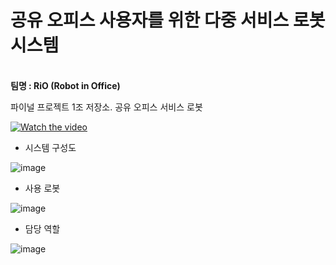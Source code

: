 # 공유 오피스 사용자를 위한 다중 서비스 로봇 시스템
<br>**팀명 : RiO (Robot in Office)**

파이널 프로젝트 1조 저장소. 공유 오피스 서비스 로봇

[![Watch the video](https://img.youtube.com/vi/nT9EtDkc5_Q/maxresdefault.jpg)](https://youtu.be/nT9EtDkc5_Q?si=TjkUe1N4TRQgIuI7)

- 시스템 구성도

![image](https://github.com/addinedu-ros-4th/ros-repo-1/assets/103230856/8bf57157-61e4-42d1-89d0-8897e1ce82e8)

- 사용 로봇

![image](https://github.com/addinedu-ros-4th/ros-repo-1/assets/157225712/c768ea90-85c9-4aa7-b5fd-2c4cb3400c49)

- 담당 역할

![image](https://github.com/addinedu-ros-4th/ros-repo-1/assets/157225712/8d0c5e69-9a6a-478f-a241-8191d7819ea3)
